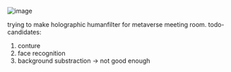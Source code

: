 ![image](https://user-images.githubusercontent.com/11734279/136955793-0cc00800-8b92-496b-900e-7090c608a29b.png)

trying to make holographic humanfilter for metaverse meeting room.
todo-candidates:
1. conture
2. face recognition
3. background substraction -> not good enough
